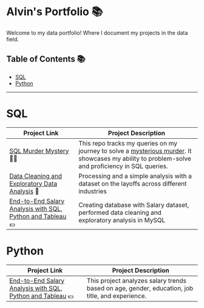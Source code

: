 # Alvin's Portfolio 📚

Welcome to my data portfolio! Where I document my projects in the data field.

## Table of Contents 📚
 - [SQL](#sql)
 - [Python](#python)

***

# SQL

| Project Link | Project Description
|---|---|
| [SQL Murder Mystery](https://github.com/AlvinOng98/SQL/blob/main/SQL%20Murder%20Mystery.md) 🕵️‍♀️ | This repo tracks my queries on my journey to solve a [mysterious murder](https://mystery.knightlab.com/). It showcases my ability to problem-solve and proficiency in SQL queries. |
| [Data Cleaning and Exploratory Data Analysis](https://github.com/AlvinOng98/SQL/tree/main/Data%20cleaning%20and%20exploratory%20analysis%20on%20layoffs%20dataset) 🧹 | Processing and a simple analysis with a dataset on the layoffs across different industries | 
| [End-to-End Salary Analysis with SQL, Python and Tableau](https://github.com/AlvinOng98/salary-analysis-project/tree/main) 💵 | Creating database with Salary dataset, performed data cleaning and exploratory analysis in MySQL  | 

# Python

| Project Link | Project Description
|---|---|
| [End-to-End Salary Analysis with SQL, Python and Tableau](https://github.com/AlvinOng98/salary-analysis-project/tree/main) 💵 | This project analyzes salary trends based on age, gender, education, job title, and experience. |
